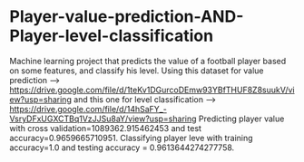 # Player-value-prediction-AND-Player-level-classification
Machine learning project that predicts the value of a football player based on some features, and classify his level. 
Using this dataset for value prediction --> https://drive.google.com/file/d/1teKv1DGurcoDEmw93YBfTHUF8Z8suukV/view?usp=sharing and this one for level classification --> https://drive.google.com/file/d/14hSaFY_-VsryDFxUGXCTBq1VzJJSu8aY/view?usp=sharing
Predicting player value with cross validation=1089362.915462453 and test accuracy=0.9659665710951.
Classifying player leve with training accuracy=1.0 and testing accuracy = 0.9613644274277758.
